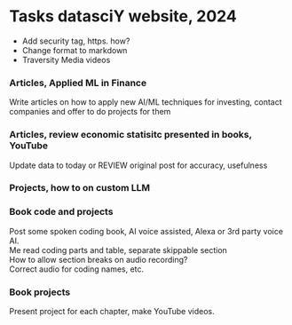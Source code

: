 # Tasks datasciY website, 2024  

 * Add security tag, https. how?
 * Change format to markdown
 * Traversity Media videos


### Articles, Applied ML in Finance   
Write articles on how to apply new AI/ML techniques for investing, contact companies and offer to do projects for them  

### Articles, review economic statisitc presented in books, YouTube   
Update data to today or REVIEW original post for accuracy, usefulness   

### Projects, how to on custom LLM   

### Book code and projects   
Post some spoken coding book, AI voice assisted, Alexa or 3rd party voice AI.  
Me read coding parts and table, separate skippable section  
How to allow section breaks on audio recording?  
Correct audio for coding names, etc.  

### Book projects   
Present project for each chapter, make YouTube videos.  





